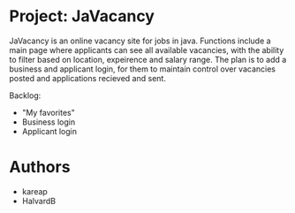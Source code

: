# Project: JaVacancy
JaVacancy is an online vacancy site for jobs in java. Functions include a main page where applicants can see all available vacancies, with the ability to filter based on location, expeirence and salary range. The plan is to add a business and applicant login, for them to maintain control over vacancies posted and applications recieved and sent.

Backlog: 
- "My favorites"
- Business login
- Applicant login

# Authors
* kareap
* HalvardB
